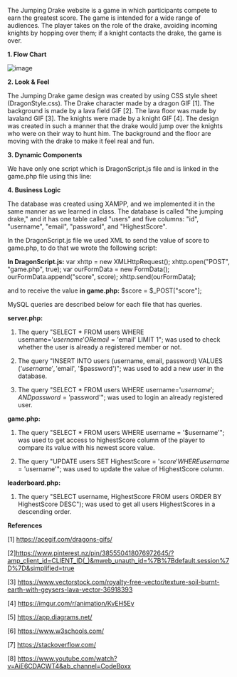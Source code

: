  The Jumping Drake website is a game in which participants compete to earn the greatest score. The game is intended for a wide range of audiences. 
The player takes on the role of the drake, avoiding incoming knights by hopping over them; if a knight contacts the drake, the game is over.


**1. Flow Chart**  

![image](https://user-images.githubusercontent.com/60420254/167729062-5300af7d-48ed-4f49-899a-598573e08c2b.png)


**2. Look & Feel**  

  The Jumping Drake game design was created by using CSS style sheet (DragonStyle.css). The Drake character made by a dragon GIF [1]. 
The background is made by a lava field GIF [2]. The lava floor was made by lavaland GIF [3]. The knights were made by a knight GIF [4]. 
The design was created in such a manner that the drake would jump over the knights who were on their way to hunt him. 
The background and the floor are moving with the drake to make it feel real and fun.


**3. Dynamic Components**

  We have only one script which is DragonScript.js file and is linked in the game.php file using this line: 
<script src="DragonScript.js"></script> 


**4. Business Logic**

  The database was created using XAMPP, and we implemented it in the same manner as we learned in class. 
The database is called "the jumping drake," and it has one table called "users" and five columns: "id", "username", "email", "password", and "HighestScore".

In the DragonScript.js file we used XML to send the value of score to game.php, to do that we wrote the following script:


**In DragonScript.js:**
var xhttp = new XMLHttpRequest();
xhttp.open("POST", "game.php", true);
    	var ourFormData = new FormData();
    	ourFormData.append("score", score);
    	xhttp.send(ourFormData);

and to receive the value **in game.php:**
     	$score = $_POST["score"];

MySQL queries are described below for each file that has queries.

**server.php:**
1)	The query "SELECT * FROM users WHERE username='$username' OR email='$email' LIMIT 1"; was used to check whether the user is already a registered member or not. 

2)	The query "INSERT INTO users (username, email, password) VALUES ('$username', '$email', '$password')"; was used to add a new user in the database. 

3)	The query "SELECT * FROM users WHERE username='$username'; AND password='$password'"; was used to login an already registered user. 

**game.php:**
1)	The query "SELECT * FROM users WHERE username = '$username'"; was used to get access to highestScore column of the player to compare its value with his newest score value.

2)	The query "UPDATE users SET HighestScore = '$score' WHERE username = '$username'"; was used to update the value of HighestScore column.

**leaderboard.php:**
1)	The query "SELECT username, HighestScore FROM users ORDER BY HighestScore DESC"); was used to get all users HighestScores in a descending order.


**References**

[1] https://acegif.com/dragons-gifs/

[2]https://www.pinterest.nz/pin/385550418076972645/?amp_client_id=CLIENT_ID(_)&mweb_unauth_id=%7B%7Bdefault.session%7D%7D&simplified=true

[3] https://www.vectorstock.com/royalty-free-vector/texture-soil-burnt-earth-with-geysers-lava-vector-36918393

[4] https://imgur.com/r/animation/KvEH5Ey

[5] https://app.diagrams.net/

[6] https://www.w3schools.com/

[7] https://stackoverflow.com/

[8] https://www.youtube.com/watch?v=AiE6CDACWT4&ab_channel=CodeBoxx
